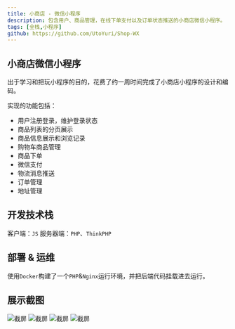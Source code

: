 ```yaml
---
title: 小商店 - 微信小程序
description: 包含用户、商品管理，在线下单支付以及订单状态推送的小商店微信小程序。
tags: [全栈,小程序]
github: https://github.com/UtoYuri/Shop-WX
---
```


## 小商店微信小程序
出于学习和把玩小程序的目的，花费了约一周时间完成了小商店小程序的设计和编码。

实现的功能包括：
- 用户注册登录，维护登录状态
- 商品列表的分页展示
- 商品信息展示和浏览记录
- 购物车商品管理
- 商品下单
- 微信支付
- 物流消息推送
- 订单管理
- 地址管理

## 开发技术栈
客户端：`JS`
服务器端：`PHP`、`ThinkPHP`

## 部署 & 运维
使用`Docker`构建了一个`PHP`&`Nginx`运行环境，并把后端代码挂载进去运行。

## 展示截图
![截屏](https://io.utohub.com/utohub/home/data/wx-shop/images/1.jpg)
![截屏](https://io.utohub.com/utohub/home/data/wx-shop/images/2.jpg)
![截屏](https://io.utohub.com/utohub/home/data/wx-shop/images/3.jpg)
![截屏](https://io.utohub.com/utohub/home/data/wx-shop/images/4.jpg)


